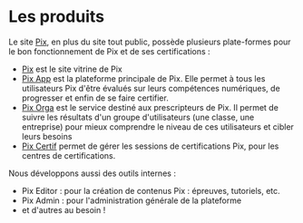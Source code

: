 # Les produits  

Le site [Pix](pix.fr), en plus du site tout public, possède plusieurs plate-formes pour le bon fonctionnement de Pix et de ses certifications : 

* [Pix](pix.fr) est le site vitrine de Pix
* [Pix App](app.pix.fr) est la plateforme principale de Pix. Elle permet à tous les utilisateurs Pix d'être évalués sur leurs compétences numériques, de progresser et enfin de se faire certifier.
* [Pix Orga](orga.pix.fr) est le service destiné aux prescripteurs de Pix. Il permet de suivre les résultats d'un groupe d'utilisateurs (une classe, une entreprise) pour mieux comprendre le niveau de ces utilisateurs et cibler leurs besoins 
* [Pix Certif](certif.pix.fr) permet de gérer les sessions de certifications Pix, pour les centres de certifications.

Nous développons aussi des outils internes : 

* Pix Editor : pour la création de contenus Pix : épreuves, tutoriels, etc.
* Pix Admin : pour l'administration générale de la plateforme
* et d'autres au besoin ! 